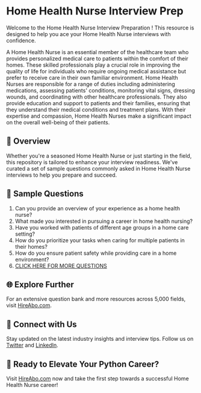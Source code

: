 # Home Health Nurse Interview Prep

Welcome to the Home Health Nurse Interview Preparation ! This resource is designed to help you ace your Home Health Nurse interviews with confidence.

A Home Health Nurse is an essential member of the healthcare team who provides personalized medical care to patients within the comfort of their homes. These skilled professionals play a crucial role in improving the quality of life for individuals who require ongoing medical assistance but prefer to receive care in their own familiar environment. Home Health Nurses are responsible for a range of duties including administering medications, assessing patients' conditions, monitoring vital signs, dressing wounds, and coordinating with other healthcare professionals. They also provide education and support to patients and their families, ensuring that they understand their medical conditions and treatment plans. With their expertise and compassion, Home Health Nurses make a significant impact on the overall well-being of their patients.

## 🚀 Overview

Whether you're a seasoned Home Health Nurse or just starting in the field, this repository is tailored to enhance your interview readiness. We've curated a set of sample questions commonly asked in Home Health Nurse interviews to help you prepare and succeed.

## 📝 Sample Questions

1. Can you provide an overview of your experience as a home health nurse?
2. What made you interested in pursuing a career in home health nursing?
3. Have you worked with patients of different age groups in a home care setting?
4. How do you prioritize your tasks when caring for multiple patients in their homes?
5. How do you ensure patient safety while providing care in a home environment?
6. [CLICK HERE FOR MORE QUESTIONS](https://hireabo.com/job/2_0_20/Home%20Health%20Nurse)

## 🌐 Explore Further

For an extensive question bank and more resources across 5,000 fields, visit [HireAbo.com](https://www.hireabo.com).

## 📱 Connect with Us

Stay updated on the latest industry insights and interview tips. Follow us on [Twitter](https://twitter.com/hireabo) and [LinkedIn](https://www.linkedin.com/in/hire-abo-3609972a8/).

## 🚀 Ready to Elevate Your Python Career?

Visit [HireAbo.com](https://www.hireabo.com) now and take the first step towards a successful Home Health Nurse career!